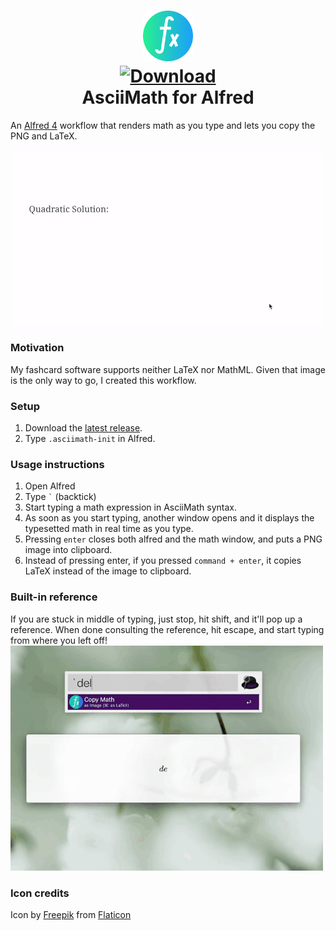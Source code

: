 <h1 align="center">
  
<a href="https://github.com/mr-pennyworth/alfred-asciimath/releases/latest/">
  <img src="icon.png" width="16%"><br/>
  <img alt="Download"
       src="https://img.shields.io/github/downloads/mr-pennyworth/alfred-asciimath/total?color=purple&label=Download"><br/>
</a>
  AsciiMath for Alfred
</h1>

An [Alfred 4](https://alfredapp.com) workflow that
renders math as you type and lets you copy the PNG and LaTeX.
<p align="center"><img src="demo-images/demo.gif"></p>

### Motivation
My fashcard software supports neither LaTeX nor MathML.
Given that image is the only way to go, I created this workflow.
 
### Setup
 1. Download the [latest release](https://github.com/mr-pennyworth/alfred-asciimath/releases/latest/download/AsciiMath.alfredworkflow).
 2. Type `.asciimath-init` in Alfred.

### Usage instructions
 1. Open Alfred
 2. Type <code>`</code> (backtick)
 3. Start typing a math expression in AsciiMath syntax.
 4. As soon as you start typing, another window opens and
    it displays the typesetted math in real time as you type.
 5. Pressing `enter` closes both alfred and the math window,
    and puts a PNG image into clipboard.
 6. Instead of pressing enter, if you pressed `command + enter`,
    it copies LaTeX instead of the image to clipboard.

### Built-in reference
If you are stuck in middle of typing, just stop, hit shift,
and it'll pop up a reference. When done consulting the reference,
hit escape, and start typing from where you left off!  
![](demo-images/demo-ref.gif)

### Icon credits
Icon by [Freepik](http://www.freepik.com/)
from [Flaticon](https://www.flaticon.com/)
